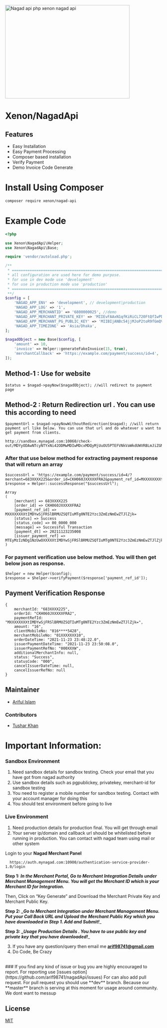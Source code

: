 <p><img alt="Nagad api php xenon nagad api" style="width: 400px; height: 300px;" src="https://github.com/arif98741/nagadApi/blob/master/file/nagad-logo.png"></p>

# Xenon/NagadApi


## Features

- Easy Installation
- Easy Payment Processing
- Composer based installation
- Verify Payment
- Demo Invoice Code Generate

# Install Using Composer

```bash
composer require xenon/nagad-api
```



# Example Code
```php
<?php

use Xenon\NagadApi\Helper;
use Xenon\NagadApi\Base;

require 'vendor/autoload.php';

/**
 * ==============================================================================
 * all configuration are used here for demo purpose.
 * for use in dev mode use 'development'
 * for use in production mode use 'production'
 * ===============================================================================
 **/
$config = [
    'NAGAD_APP_ENV' => 'development', // development|production
    'NAGAD_APP_LOG' => '1',
    'NAGAD_APP_MERCHANTID' => '6800000025', //demo
    'NAGAD_APP_MERCHANT_PRIVATE_KEY' => 'MIIEvFAAxN1qfKiRiCL720FtQfIwPDp9ZqbG2OQbdyZUB8I08irKJ0x/psM4SjXasglHBK5G1DX7BmwcB/PRbC0cHYy3pXDmLI8pZl1NehLzbav0Y4fP4MdnpQnfzZJdpaGVE0oI15l',
    'NAGAD_APP_MERCHANT_PG_PUBLIC_KEY' => 'MIIBIjANBc54jjMJoP2toR9fGmQV7y9fzj',
    'NAGAD_APP_TIMEZONE' => 'Asia/Dhaka',
];

$nagadObject = new Base($config, [
    'amount' => 10,
    'invoice' => Helper::generateFakeInvoice(15, true),
    'merchantCallback' => 'https://example.com/payment/success/id=4',
]);
```

## Method-1 **:** Use for website
```
$status = $nagad->payNow($nagadObject); //will redirect to payment page
```

## Method-2 **:** Return Redirection url . You can use this according to need 
```
$paymentUrl = $nagad->payNowWithoutRedirection($nagad); //will return payment url like below. You can use that url and do whatever u want to get payment from clients. 
```


```
http://sandbox.mynagad.com:10060/check-out/MDYyODAwNTcyNTYxNi42ODMwMDIwMDcxMDQyMjUuOU5PTEFVNkVaWkdUWVRBLmJiZGMyNTE3MTVmZTNiNjIzN2Zk
```

### After that use below method for extracting payment response that will return an array

```
$successUrl = 'https://example.com/payment/success/id=4/?merchant=683XXXX225&order_id=CKH060JXXXXXFRA2&payment_ref_id=MXXXXXXXXtIMDYwSjFRSlBRMUZSQTIuMTg0NTE2Yzc3ZmEzNmEwZTJlZjk=&status=Success&status_code=00_0000_000&message=Successful%20Transaction&payment_dt=20211123235008&issuer_payment_ref=MTEyMzIzNDg1NzUwOS42ODMwMDIwMDcxMDQyMjUuQ0tIMDYwSjFRSlBRMUZSQTIuMTg0NTE2Yzc3ZmEzNmEwZTJlZjk=';
$response = Helper::successResponse("$successUrl");

Array
(
    [merchant] => 683XXXX225
    [order_id] => CKH060JXXXXXFRA2
    [payment_ref_id] => MXXXXXXXXtIMDYwSjFRSlBRMUZSQTIuMTg0NTE2Yzc3ZmEzNmEwZTJlZjk=
    [status] => Success
    [status_code] => 00_0000_000
    [message] => Successful Transaction
    [payment_dt] => 20211123235008
    [issuer_payment_ref] => MTEyMzIzNDg1NzUwOXXXXXtIMDYwSjFRSlBRMUZSQTIuMTg0NTE2Yzc3ZmEzNmEwZTJlZjk=
)
```
### For payment verification use below method. You will then get below json as response. 
```
$helper = new Helper($config);
$response = $helper->verifyPayment($response['payment_ref_id']);
```

## Payment Verification Response
```
{
	merchantId: "683XXXX225",
	orderId: "CKH060JXXXXXFRA2",
	paymentRefId: "MXXXXXXXXtIMDYwSjFRSlBRMUZSQTIuMTg0NTE2Yzc3ZmEzNmEwZTJlZjk=",
	amount: "16",
	clientMobileNo: "016****5428",
	merchantMobileNo: "01XXXXXXX10",
	orderDateTime: "2021-11-23 23:48:22.0",
	issuerPaymentDateTime: "2021-11-23 23:50:08.0",
	issuerPaymentRefNo: "000XXXW",
	additionalMerchantInfo: null,
	status: "Success",
	statusCode: "000",
	cancelIssuerDateTime: null,
	cancelIssuerRefNo: null
}
```
## Maintainer
<ul>
    <li><a href="https://github.com/arif98741">Ariful Islam</a></li>
</ul>


### Contributors
<ul>
    <li><a href="https://github.com/tusharkhan">Tushar Khan</a></li>
</ul>



# Important Information:

### Sandbox Environment
1. Need sandbox details for sandbox testing. Check your email that you have got from nagad authority
2. Use sandbox details such as pgpublickey, privatekey, merchant-id for sandbox testing
3. You need to register a mobile number for sandbox testing. Contact with your account manager for doing this
4. You should test environment before going to live


### Live Environment
1. Need production details for production final. You will get through email
2. Your server ip/domain and callback url should be whitelisted before running in production. You can contact with nagad team using mail or other system

Login to your **Nagad Merchant Panel**

`   https://auth.mynagad.com:10900/authentication-service-provider-1.0/login
`

**Step 1:**
**_In the Merchant Portal, Go to Merchant Integration Details under Merchant Management Menu.
You will get the Merchant ID which is your Merchant ID for Integration._**

Then, Click on “Key Generate” and 
Download the Merchant Private Key and Merchant Public Key.

**Step 2:**
_**_Go to Merchant Integration under Merchant Management Menu.
Put your Call Back URL and Upload the Merchant Public Key which you have downloaded in Step 1. Add and Submit!**__

**Step 3:**
_**_Usage Production Details .
You have to use public key and private key that you have downloaded!**__


3. If you have any question/query then email me **arif98741@gmail.com**
4. Do Code, Be Crazy
<br>
### If you find any kind of issue or bug you are highly encouraged to report. For reporting use [issues option](https://github.com/arif98741/nagadApi/issues)
For can also add pull request. For pull request you should use **dev** branch. Because our **master** branch is serving at this moment for usage around community. We dont want to messup


## License

[MIT](https://choosealicense.com/licenses/mit/)

